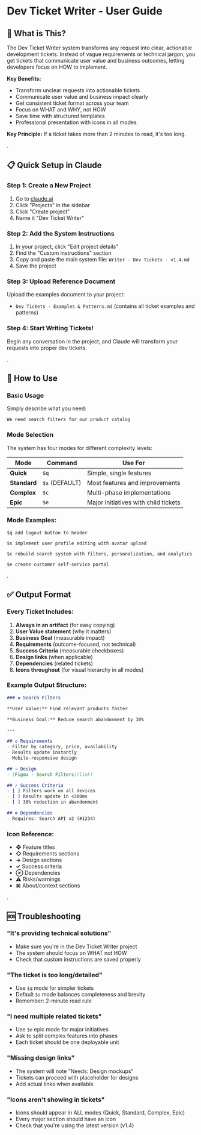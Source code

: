 # Dev Ticket Writer - User Guide

## 🚀 What is This?

The Dev Ticket Writer system transforms any request into clear, actionable development tickets. Instead of vague requirements or technical jargon, you get tickets that communicate user value and business outcomes, letting developers focus on HOW to implement.

**Key Benefits:**
- Transform unclear requests into actionable tickets
- Communicate user value and business impact clearly
- Get consistent ticket format across your team
- Focus on WHAT and WHY, not HOW
- Save time with structured templates
- Professional presentation with icons in all modes

**Key Principle:** If a ticket takes more than 2 minutes to read, it's too long.

.

## 📋 Quick Setup in Claude

### Step 1: Create a New Project
1. Go to [claude.ai](https://claude.ai)
2. Click "Projects" in the sidebar
3. Click "Create project"
4. Name it "Dev Ticket Writer"

### Step 2: Add the System Instructions
1. In your project, click "Edit project details"
2. Find the "Custom instructions" section
3. Copy and paste the main system file: `Writer - Dev Tickets - v1.4.md`
4. Save the project

### Step 3: Upload Reference Document
Upload the examples document to your project:
- `Dev Tickets - Examples & Patterns.md` (contains all ticket examples and patterns)

### Step 4: Start Writing Tickets!
Begin any conversation in the project, and Claude will transform your requests into proper dev tickets.

.

## 🎯 How to Use

### Basic Usage
Simply describe what you need:
```
We need search filters for our product catalog
```

### Mode Selection
The system has four modes for different complexity levels:

| Mode | Command | Use For |
|------|---------|---------|
| **Quick** | `$q` | Simple, single features |
| **Standard** | `$s` (DEFAULT) | Most features and improvements |
| **Complex** | `$c` | Multi-phase implementations |
| **Epic** | `$e` | Major initiatives with child tickets |

### Mode Examples:
```
$q add logout button to header

$s implement user profile editing with avatar upload

$c rebuild search system with filters, personalization, and analytics

$e create customer self-service portal
```

.

## ✅ Output Format

### Every Ticket Includes:
1. **Always in an artifact** (for easy copying)
2. **User Value statement** (why it matters)
3. **Business Goal** (measurable impact)
4. **Requirements** (outcome-focused, not technical)
5. **Success Criteria** (measurable checkboxes)
6. **Design links** (when applicable)
7. **Dependencies** (related tickets)
8. **Icons throughout** (for visual hierarchy in all modes)

### Example Output Structure:
```markdown
### ❖ Search Filters

**User Value:** Find relevant products faster

**Business Goal:** Reduce search abandonment by 30%

---

## ◇ Requirements
- Filter by category, price, availability
- Results update instantly
- Mobile-responsive design

## → Design
- [Figma - Search Filters](link)

## ✓ Success Criteria
- [ ] Filters work on all devices
- [ ] Results update in <300ms
- [ ] 30% reduction in abandonment

## ⊗ Dependencies
- Requires: Search API v2 (#1234)
```

### Icon Reference:
- **❖** Feature titles
- **◇** Requirements sections
- **→** Design sections
- **✓** Success criteria
- **⊗** Dependencies
- **⚠️** Risks/warnings
- **⌘** About/context sections

.

## 🆘 Troubleshooting

### "It's providing technical solutions"
- Make sure you're in the Dev Ticket Writer project
- The system should focus on WHAT not HOW
- Check that custom instructions are saved properly

### "The ticket is too long/detailed"
- Use `$q` mode for simpler tickets
- Default `$s` mode balances completeness and brevity
- Remember: 2-minute read rule

### "I need multiple related tickets"
- Use `$e` epic mode for major initiatives
- Ask to split complex features into phases
- Each ticket should be one deployable unit

### "Missing design links"
- The system will note "Needs: Design mockups"
- Tickets can proceed with placeholder for designs
- Add actual links when available

### "Icons aren't showing in tickets"
- Icons should appear in ALL modes (Quick, Standard, Complex, Epic)
- Every major section should have an icon
- Check that you're using the latest version (v1.4)